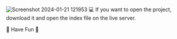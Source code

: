![Screenshot 2024-01-21 121953](https://github.com/MikeYoulend/Calculator/assets/131193353/012e81d7-bfd4-4d77-82d2-ab068a477185)
💻 If you want to open the project, download it and open the index file on the live server.

🍃 Have Fun 🍂
